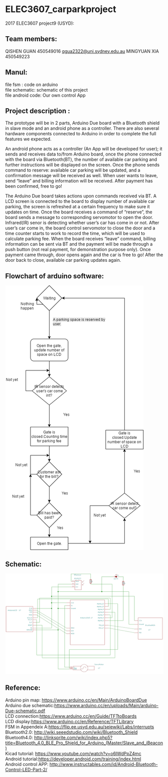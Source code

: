 # ELEC3607_carparkproject
2017 ELEC3607 project9 (USYD):  

## Team members: 
QISHEN GUAN 450549016  qgua2322@uni.sydney.edu.au
MINGYUAN XIA  450549223


## Manul: 
file fsm : code on arduino   
file schematic: schematic of this project  
file android code: Our own control App
       

## Project description :  
The prototype will be in 2 parts, Arduino Due board with a Bluetooth shield in slave mode and an android phone as a controller. There are also several hardware components connected to Arduino in order to complete the full features we expected. 

An android phone acts as a controller (An App will be developed for user); it sends and receives data to/from Arduino board, once the phone connected with the board via Bluetooth(BT), the number of available car parking and further instructions will be displayed on the screen. Once the phone sends command to reserve: available car parking will be updated, and a confirmation message will be received as well. When user wants to leave, send “leave” and billing information will be received. After payment has been confirmed, free to go!

The Arduino Due board takes actions upon commands received via BT. A LCD screen is connected to the board to display number of available car parking, the screen is refreshed at a certain frequency to make sure it updates on time. Once the board receives a command of “reserve”, the board sends a message to corresponding servomotor to open the door. Infrared(IR) senor is detecting whether user’s car has come in or not. After user’s car come in, the board control servomotor to close the door and a time counter starts to work to record the time, which will be used to calculate parking fee. When the board receives “leave” command, billing information can be sent via BT and the payment will be made through a push button (not real payment, for demonstration purpose only). Once payment came through, door opens again and the car is free to go! After the door back to close, available car parking updates again.  


## Flowchart of arduino software:  
![flowchart](/flowchart.png "Flowchart")


## Schematic:
![schematic](/schematic.png "Schematic")

## Reference:
Arduino pin map: https://www.arduino.cc/en/Main/ArduinoBoardDue  
Arduino due schematic:https://www.arduino.cc/en/uploads/Main/arduino-Due-schematic.pdf   
LCD connection:https://www.arduino.cc/en/Guide/TFTtoBoards   
LCD display:https://www.arduino.cc/en/Reference/TFTLibrary  
FSM in Appendeix A:https://flip.ee.usyd.edu.au/seiewiki/Labs/interrupts  
Bluetooth2.0: http://wiki.seeedstudio.com/wiki/Bluetooth_Shield  
Bluetooth4.0: http://linksprite.com/wiki/index.php5?title=Bluetooth_4.0_BLE_Pro_Shield_for_Arduino_(Master/Slave_and_iBeacon)  
Kicad tutorial: https://www.youtube.com/watch?v=o6IWdPpZ4mc  
Android tutorial:https://developer.android.com/training/index.html  
Android control APP: http://www.instructables.com/id/Android-Bluetooth-Control-LED-Part-2/  


       
